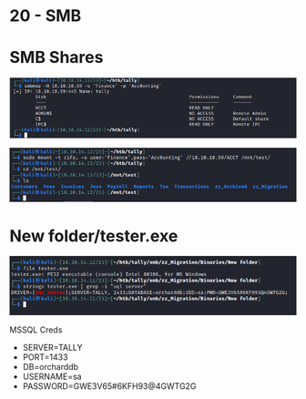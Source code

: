 # 20 - SMB

# SMB Shares 
![](vx_images/17714638821.png)


![](vx_images/4863857741763.png)


# New folder/tester.exe
![](vx_images/5120514178886.png)

MSSQL Creds

* SERVER=TALLY
* PORT=1433
* DB=orcharddb
* USERNAME=sa
* PASSWORD=GWE3V65#6KFH93@4GWTG2G
